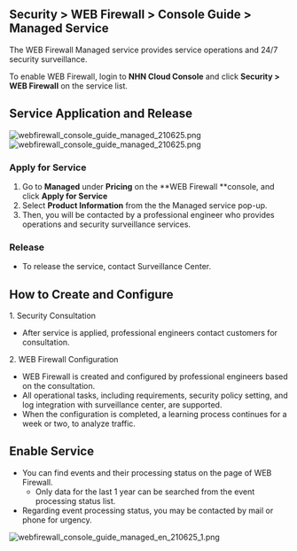 ## Security > WEB Firewall > Console Guide > Managed Service

The WEB Firewall Managed service provides service operations and 24/7 security surveillance.   

To enable WEB Firewall, login to **NHN Cloud Console** and click **Security > WEB Firewall** on the service list. 

## Service Application and Release 

![webfirewall_console_guide_managed_210625.png](https://static.toastoven.net/prod_web_firewall/webfirewall_console_guide_managed_1_230905.png)
![webfirewall_console_guide_managed_210625.png](https://static.toastoven.net/prod_web_firewall/webfirewall_console_guide_managed_2_230905.png)

### Apply for Service 

1. Go to **Managed** under **Pricing** on the **WEB Firewall **console, and click **Apply for Service**  
2. Select **Product Information** from the the Managed service pop-up.
3. Then, you will be contacted by a professional engineer who provides operations and security surveillance services.  

### Release 

- To release the service, contact Surveillance Center.  

## How to Create and Configure 

1\. Security Consultation 

* After service is applied, professional engineers contact customers for consultation. 

2\. WEB Firewall Configuration 

* WEB Firewall is created and configured by professional engineers based on the consultation. 
* All operational tasks, including requirements, security policy setting, and log integration with surveillance center, are supported. 
* When the configuration is completed, a learning process continues for a week or two, to analyze traffic.  

## Enable Service 

* You can find events and their processing status on the page of WEB Firewall. 
    * Only data for the last 1 year can be searched from the event processing status list.
* Regarding event processing status, you may be contacted by mail or phone for urgency. 

![webfirewall_console_guide_managed_en_210625_1.png](https://static.toastoven.net/prod_web_firewall/webfirewall_console_guide_managed_en_220627_1.png)
